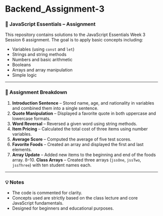 # Backend_Assignment-3

### 📘 JavaScript Essentials – Assignment

This repository contains solutions to the JavaScript Essentials Week 3 Session 6 assignment. The goal is to apply basic concepts including:

- Variables (using `const` and `let`)
- Strings and string methods
- Numbers and basic arithmetic
- Booleans
- Arrays and array manipulation
- Simple logic

---

### 🔧 Assignment Breakdown

1. **Introduction Sentence** – Stored name, age, and nationality in variables and combined them into a single sentence.
2. **Quote Manipulation** – Displayed a favorite quote in both uppercase and lowercase formats.
3. **Word Reversal** – Reversed a given word using string methods.
4. **Item Pricing** – Calculated the total cost of three items using number variables.
5. **Average Score** – Computed the average of five test scores.
6. **Favorite Foods** – Created an array and displayed the first and last elements.
7. **Array Update** – Added new items to the beginning and end of the foods array.
8–10. **Class Arrays** – Created three arrays (`jssOne`, `jssTwo`, `jssThree`) with ten student names each.

---

### 💡 Notes

- The code is commented for clarity.
- Concepts used are strictly based on the class lecture and core JavaScript fundamentals.
- Designed for beginners and educational purposes.
